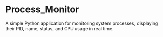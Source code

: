 # Process_Monitor
A simple Python application for monitoring system processes, displaying their PID, name, status, and CPU usage in real time.  
